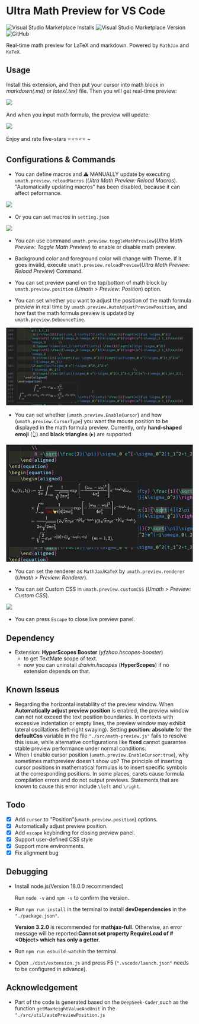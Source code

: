 # Ultra Math Preview for VS Code

<img alt="Visual Studio Marketplace Installs" src="https://img.shields.io/visual-studio-marketplace/i/yfzhao.ultra-math-preview">  <img alt="Visual Studio Marketplace Version" src="https://img.shields.io/visual-studio-marketplace/v/yfzhao.ultra-math-preview">  <img alt="GitHub" src="https://img.shields.io/github/license/yfzhao20/vscode-ultra-math-preview">

Real-time math preview for LaTeX and markdown. Powered by `MathJax` and `KaTeX`.

## Usage

Install this extension, and then put your cursor into math block in *markdown(.md)* or *latex(.tex)* file. Then you will get real-time preview:

![](https://raw.githubusercontent.com/yfzhao20/vscode-ultra-math-preview/main/image/test1.gif)

And when you input math formula, the preview will update:

![](https://raw.githubusercontent.com/yfzhao20/vscode-ultra-math-preview/main/image/test2.gif)


Enjoy and rate five-stars ⭐⭐⭐⭐⭐ ~

## Configurations & Commands

- You can define macros and ⚠ MANUALLY update by executing `umath.preview.reloadMacros` (*Ultra Math Preview: Reload Macros*). "Automatically updating macros" has been disabled, because it can affect peformance.

![](https://raw.githubusercontent.com/yfzhao20/vscode-ultra-math-preview/main/image/macro2.gif)

- Or you can set macros in `setting.json`

![](https://raw.githubusercontent.com/yfzhao20/vscode-ultra-math-preview/main/image/macro1.gif)

- You can use command `umath.preview.toggleMathPreview`(*Ultra Math Preview: Toggle Math Preview*) to enable or disable math preview.

- Background color and foreground color will change with Theme. If it goes invalid, execute `umath.preview.reloadPreview`(*Ultra Math Preview: Reload Preview*) Command.

- You can set preview panel on the top/bottom of math block by `umath.preview.position` (*Umath &gt; Preview: Position*) option.

- You can set whether you want to adjust the position of the math formula preview in real time by `umath.preview.AutoAdjustPreviewPosition`, and how fast the math formula preview is updated by `umath.preview.DebounceTime`.

![](https://raw.githubusercontent.com/yfzhao20/vscode-ultra-math-preview/main/image/AutoAdjustPreviewPosition.gif)

- You can set whether (`umath.preview.EnableCursor`) and how (`umath.preview.CursorType`) you want the mouse position to be displayed in the math formula preview. Currently, only **hand-shaped emoji** (👆) and **black triangles** ($\blacktriangleright$) are supported

![](https://raw.githubusercontent.com/yfzhao20/vscode-ultra-math-preview/main/image/cursorposition.gif)

- You can set the renderer as `MathJax`/`KaTeX` by `umath.preview.renderer` (*Umath &gt; Preview: Renderer*).

- You can set Custom CSS in `umath.preview.customCSS` (*Umath &gt; Preview: Custom CSS*).

![](https://raw.githubusercontent.com/yfzhao20/vscode-ultra-math-preview/main/image/css.gif)

- You can press `Escape` to close live preview panel.

## Dependency

- Extension: **HyperScopes Booster** (*yfzhao.hscopes-booster*) 
    - to get TextMate scope of text.
    - now you can uninstall *draivin.hscopes* (**HyperScopes**) if no extension depends on that.
 
## Known Isseus
- Regarding the horizontal instability of the preview window.
    When **Automatically adjust preview position** is enabled, the preview window can not not exceed the text position boundaries. In contexts with excessive indentation or empty lines, the preview window may exhibit lateral oscillations (left-right swaying). Setting **position: absolute** for the **defaultCss** variable in the file `"./src/math-preview.js"` fails to resolve this issue, while alternative configurations like **fixed**  cannot guarantee stable preview performance under normal conditions.
- When I enable cursor position (`umath.preview.EnableCursor:true`), why sometimes mathpreview doesn't show up?
    The principle of inserting cursor positions in mathematical formulas is to insert specific symbols at the corresponding positions. In some places, carets cause formula compilation errors and do not output previews. Statements that are known to cause this error include `\left` and `\right`.

## Todo

- [x] Add `cursor` to "Position"(`umath.preview.position`) options.
- [x] Automatically adjust preview position.
- [x] Add `escape` keybinding for closing preview panel.
- [x] Support user-defined CSS style
- [x] Support more environments.
- [x] Fix alignment bug

## Debugging
- Install node.js(Version 18.0.0 recommended)
    
    Run `node -v` and `npm -v` to confirm the version.

- Run `npm run install` in the terminal to install **devDependencies** in the `"./package.json"`.

    **Version 3.2.0** is recommended for **mathjax-full**. Otherwise, an error message will be reported:**Cannot set property RequireLoad of #&lt;Object&gt; which has only a getter.**

- Run `npm run esbuild-watch`in the terminal.

- Open `./dist/extension.js` and press F5 (`".vscode/launch.json"` needs to be configured in advance).

## Acknowledgement
- Part of the code is generated based on the `DeepSeek-Coder`,such as the function `getMaxHeightValueAndUnit` in the `"./src/util/autoPreviewPosition.js`